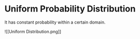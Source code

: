 # Uniform Probability Distribution

It has constant probability within a certain domain.

![[Uniform Distribution.png]]
